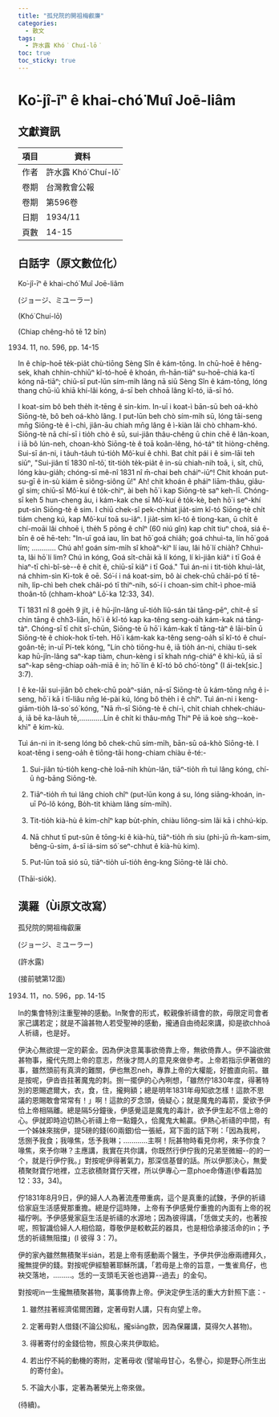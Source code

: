 ```yaml
---
title: "孤兒院的開祖梅叡廉"
categories:
  - 散文
tags:
  - 許水露 Khó͘ Chuí-lō͘
toc: true
toc_sticky: true
---
```


# Ko͘-jî-īⁿ ê khai-chó͘ Muî Joē-liâm

## 文獻資訊

| 項目 | 資料 |
|---|---|
| 作者 | 許水露 Khó͘ Chuí-lō͘ |
| 卷期 | 台灣教會公報 |
| 卷期 | 第596卷 |
| 日期 | 1934/11 |
| 頁數 | 14-15 |

## 白話字（原文數位化）

Ko͘-jî-īⁿ ê khai-chó͘ Muî Joē-liâm

(ジョージ、ミユーラー)

(Khó͘ Chuí-lō͘)

(Chiap chêng-hō tē 12 bīn)

1934. 11, no. 596, pp. 14-15

In ê chi̍p-hoē te̍k-pia̍t chù-tiōng Sèng Sîn ê kám-tōng. In chū-hoē ê hêng-sek, khah chhin-chhiūⁿ kî-tó-hoē ê khoán, m̄-hān-tiāⁿ su-hoē-chiá ka-tī kóng nā-tiāⁿ; chiū-sī put-lūn sím-mi̍h lâng nā siū Sèng Sîn ê kám-tōng, lóng thang chū-iû khiā khí-lâi kóng, á-sī beh chhoā lâng kî-tó, iā-sī hó.

I koat-sim bô beh the̍h it-tēng ê sin-kim. In-uī i koat-ì bān-sū beh oá-khò Siōng-tè, bô beh oá-khò lâng. I put-lūn beh chò sím-mi̍h sū, lóng tāi-seng mn̄g Siōng-tè ê ì-chì, jiân-āu chiah mn̄g lâng ê ì-kiàn lâi chò chham-khó. Siōng-tè nā chí-sī i tio̍h chò ê sū, sui-jiân thâu-chêng ū chin chē ê lân-koan, i iā bô lún-neh, choan-khò Siōng-tè ê toā koân-lêng, hó-táⁿ ti̍t hiòng-chêng. Sui-sī án-ni, i ta̍uh-ta̍uh tú-tio̍h Mô͘-kuí ê chhì. Bat chi̍t pái i ê sim-lāi teh siūⁿ, "Sui-jiân tī 1830 nî-tō͘, tit-tio̍h te̍k-pia̍t ê in-sù chiah-nih toā, i, si̍t, chū, lóng kàu-gia̍h; chóng-sī mê-nî 1831 nî m̄-chai beh cháiⁿ-iūⁿ! Chit khoán put-su-gī ê in-sù kiám ē siông-siông ū!" Ah! chit khoán ê pháiⁿ liām-thâu, giâu-gî sim; chiū-sī Mô͘-kuí ê to̍k-chìⁿ, ài beh hō͘ i kap Siōng-tè saⁿ keh-lī. Chóng-sī keh 5 hun-cheng āu, i kám-kak che sī Mô͘-kuí ê to̍k-kè, beh hō͘ i seⁿ-khí put-sìn Siōng-tè ê sim. I chiū chek-sî pek-chhiat jia̍t-sim kî-tó Siōng-tè chi̍t tiám cheng kú, kap Mô͘-kuí toā su-iâⁿ. I jia̍t-sim kî-tó ê tiong-kan, ū chi̍t ê chí-moāi lâi chhoē i, the̍h 5 pōng ê chîⁿ (60 niú gîn) kap chi̍t tiuⁿ choá, siá ē-bīn ê oē hē-teh: "In-uī goá iau, lín bat hō͘ goá chia̍h; goá chhuì-ta, lín hō͘ goá lím; ............ Chú ah! goán sím-mi̍h sî khoàⁿ-kìⁿ lí iau, lâi hō͘ lí chia̍h? Chhuì-ta, lâi hō͘ lí lim? Chú ìn kóng, Goá si̍t-chāi kā lí kóng, lí kì-jiân kiâⁿ i tī Goá ê hiaⁿ-tī chì-bî-sè--ê ê chi̍t ê, chiū-sī kiâⁿ i tī Goá." Tuì án-ni i tit-tio̍h khuì-la̍t, ná chhim-sìn Ki-tok ê oē. Só͘-í i ná koat-sim, bô ài chek-chū châi-pó tī tē-nih, li̍p-chì beh chek châi-pó tī thiⁿ-nih, só͘-í i choan-sim chi̍t-ì phoe-miā thoân-tō (chham-khoàⁿ Lō͘-ka 12:33, 34).

Tī 1831 nî 8 goe̍h 9 ji̍t, i ê hū-jîn-lâng uī-tio̍h liû-sán tài tāng-pēⁿ, chit-ê sī chin tāng ê chh3-liān, hō͘ i ê kî-tó kap ka-têng seng-oa̍h kám-kak ná tāng-tàⁿ. Chóng-sī tī chit sî-chūn, Siōng-tè ū hō͘ i kám-kak tī tāng-tàⁿ ê lāi-bīn ū Siōng-tè ê chiok-hok tī-teh. Hō͘ i kám-kak ka-têng seng-oa̍h sī kî-tó ê chuí-goân-tē; in-uī Pí-tek kóng, "Lín chò tiōng-hu ê, iā tio̍h án-ni, chiàu tì-sek kap hū-jîn-lâng saⁿ-kap tiàm, chun-kèng i sī khah nńg-chiáⁿ ê khì-kū, iā sī saⁿ-kap sêng-chiap oa̍h-miā ê in; hō͘ lín ê kî-tó bô chó͘-tòng" (I ái-tek[sic.] 3:7).

I ê ke-lāi sui-jiân bô chek-chū poàⁿ-sián, nā-sī Siōng-tè ū kám-tōng nn̄g ê i-seng, hō͘ i kā i tī-liâu nn̄g lé-pài kú, lóng bô the̍h i ê chîⁿ. Tuì án-ni i keng-giām-tio̍h Iâ-so͘ só͘ kóng, "Nā m̄-sī Siōng-tè ê chí-ì, chi̍t chiah chhek-chiáu-á, iā bē ka-la̍uh tē,............Lín ê chi̍t ki thâu-mn̂g Thiⁿ Pē iā koè sǹg--koè-khì" ê kim-kù.

Tuì án-ni in it-seng lóng bô chek-chū sím-mi̍h, bān-sū oá-khò Siōng-tè. I koat-tēng i seng-oa̍h ê tiōng-tāi hong-chiam chiàu ē-té:-

1. Sui-jiân tú-tio̍h keng-chè loā-nih khùn-lân, tiāⁿ-tio̍h m̄ tuì lâng kóng, chí-ū ǹg-bāng Siōng-tè.

2. Tiāⁿ-tio̍h m̄ tuì lâng chioh chîⁿ (put-lūn kong á su, lóng siāng-khoán, in-uī Pó-lô kóng, Bo̍h-tit khiàm lâng sím-mi̍h).

3. Tit-tio̍h kià-hù ê kim-chîⁿ kap bu̍t-phín, chiàu liông-sim lâi kā i chhú-kip.

4. Nā chhut tī put-sûn ê tōng-ki ê kià-hù, tiāⁿ-tio̍h m̄ siu (phì-jū m̄-kam-sim, bêng-ū-sim, á-sī iá-sim só͘ seⁿ-chhut ê kià-hù kim).

5. Put-lūn toā sió sū, tiāⁿ-tio̍h uī-tio̍h êng-kng Siōng-tè lâi chò.

(Thāi-sio̍k).

## 漢羅（Ùi原文改寫）

孤兒院的開祖梅叡廉

(ジョージ、ミユーラー)

(許水露)

(接前號第12面)

1934. 11，no. 596，pp. 14-15

In的集會特別注重聖神的感動。In聚會的形式，較親像祈禱會的款，毋限定司會者家己講若定；就是不論甚物人若受聖神的感動，攏通自由徛起來講，抑是欲chhoā人祈禱，也是好。

伊決心無欲提一定的薪金。因為伊決意萬事欲倚靠上帝，無欲倚靠人。伊不論欲做甚物事，攏代先問上帝的意志，然後才問人的意見來做參考。上帝若指示伊著做的事，雖然頭前有真濟的難關，伊也無忍neh，專靠上帝的大權能，好膽直向前。雖是按呢，伊沓沓拄著魔鬼的刺。捌一擺伊的心內咧想，「雖然佇1830年度，得著特別的恩賜遮爾大，衣，食，住，攏夠額；總是明年1831年毋知欲怎樣！這款不思議的恩賜敢會常常有！」啊！這款的歹念頭，僥疑心；就是魔鬼的毒箭，愛欲予伊佮上帝相隔離。總是隔5分鐘後，伊感覺這是魔鬼的毒計，欲予伊生起不信上帝的心。伊就即時迫切熱心祈禱上帝一點鐘久，佮魔鬼大輸贏。伊熱心祈禱的中間，有一个姊妹來揣伊，提5磅的錢(60兩銀)佮一張紙，寫下面的話下咧：「因為我枵，恁捌予我食；我喙焦，恁予我啉；............主啊！阮甚物時看見你枵，來予你食？喙焦，來予你啉？主應講，我實在共你講，你既然行伊佇我的兄弟至微細--的的一个，就是行伊佇我。」對按呢伊得著氣力，那深信基督的話。所以伊那決心，無愛積聚財寶佇地裡，立志欲積財寶佇天裡，所以伊專心一意phoe命傳道(參看路加12：33，34)。

佇1831年8月9日，伊的婦人人為著流產帶重病，這个是真重的試鍊，予伊的祈禱佮家庭生活感覺那重擔。總是佇這時陣，上帝有予伊感覺佇重擔的內面有上帝的祝福佇咧。予伊感覺家庭生活是祈禱的水源地；因為彼得講，「恁做丈夫的，也著按呢，照智識佮婦人人相佮踮，尊敬伊是較軟茈的器具，也是相佮承接活命的in；予恁的祈禱無阻擋」(I 彼得 3：7)。

伊的家內雖然無積聚半sián，若是上帝有感動兩个醫生，予伊共伊治療兩禮拜久，攏無提伊的錢。對按呢伊經驗著耶穌所講，「若毋是上帝的旨意，一隻雀鳥仔，也袂交落地，.........。恁的一支頭毛天爸也過算--過去」的金句。

對按呢in一生攏無積聚甚物，萬事倚靠上帝。伊決定伊生活的重大方針照下底：-

1. 雖然拄著經濟偌爾困難，定著毋對人講，只有向望上帝。

2. 定著毋對人借錢(不論公抑私，攏siāng款，因為保羅講，莫得欠人甚物)。

3. 得著寄付的金錢佮物，照良心來共伊取給。

4. 若出佇不純的動機的寄附，定著毋收 (譬喻毋甘心，名譽心，抑是野心所生出的寄付金)。

5. 不論大小事，定著為著榮光上帝來做。

(待續)。
